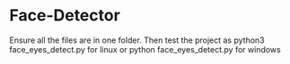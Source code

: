 # Face-Detector
Ensure all the files are in one folder.
Then test the project as python3 face_eyes_detect.py for linux
or python face_eyes_detect.py for windows
